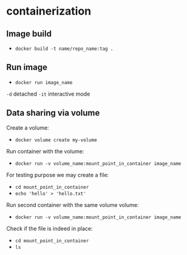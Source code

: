 # containerization

## Image build

* `docker build -t name/repo_name:tag .`

## Run image

* `docker run image_name`

`-d` detached
`-it` interactive mode

## Data sharing via volume

Create a volume:

*  `docker volume create my-volume`

Run container with the volume:

*  `docker run -v volume_name:mount_point_in_container image_name`

For testing purpose we may create a file:

*  `cd mount_point_in_container`
*  `echo 'hello' > 'hello.txt'`

Run second container with the same volume volume:

*  `docker run -v volume_name:mount_point_in_container image_name`

Check if the file is indeed in place:

*  `cd mount_point_in_container`
*  `ls` 

